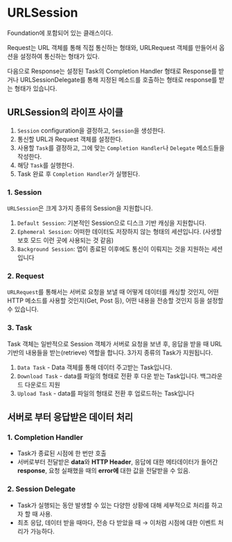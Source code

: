 
# URLSession

Foundation에 포함되어 있는 클래스이다.

Request는 URL 객체를 통해 직접 통신하는 형태와, URLRequest 객체를 만들어서 옵션을 설정하여 통신하는 형태가 있다.

다음으로 Response는 설정된 Task의 Completion Handler 형태로 Response를 받거나 URLSessionDelegate를 통해 지정된 메소드를 호출하는 형태로 response를 받는 형태가 있습니다.

## URLSession의 라이프 사이클

1. `Session` configuration을 결정하고, `Session`을 생성한다.
2. 통신할 URL과 Request 객체를 설정한다.
3. 사용할 `Task`를 결정하고, 그에 맞는 `Completion Handler`나 `Delegate` 메소드들을 작성한다.
4. 해당 `Task`를 실행한다.
5. Task 완료 후 `Completion Handler`가 실행된다.

### 1. Session

`URLSession`은 크게 3가지 종류의 Session을 지원합니다.

1. `Default Session`: 기본적인 Session으로 디스크 기반 캐싱을 지원합니다.
2. `Ephemeral Session`: 어떠한 데이터도 저장하지 않는 형태의 세션입니다. (사생할 보호 모드 이런 곳에 사용되는 것 같음)
3. `Background Session`: 앱이 종료된 이후에도 통신이 이뤄지는 것을 지원하는 세션입니다

### 2. Request

`URLRequest`를 통해서는 서버로 요청을 보낼 때 어떻게 데이터를 캐싱할 것인지, 어떤 HTTP 메소드를 사용할 것인지(Get, Post 등), 어떤 내용을 전송할 것인지 등을 설정할 수 있습니다.

### 3. Task

Task 객체는 일반적으로 Session 객체가 서버로 요청을 보낸 후, 응답을 받을 때 URL 기반의 내용들을 받는(retrieve) 역할을 합니다. 3가지 종류의 Task가 지원됩니다.

1. `Data Task` - Data 객체를 통해 데이터 주고받는 Task입니다.
2. `Download Task` - data를 파일의 형태로 전환 후 다운 받는 Task입니다. 백그라운드 다운로드 지원
3. `Upload Task` - data를 파일의 형태로 전환 후 업로드하는 Task입니다

## 서버로 부터 응답받은 데이터 처리

### 1. Completion Handler

- Task가 종료된 시점에 한 번만 호출
- 서버로부터 전달받은 **data**와 **HTTP Header**, 응답에 대한 메타데이터가 들어간 **response**, 요청 실패했을 때의 **error에** 대한 값을 전달받을 수 있음.

### 2. Session Delegate

- Task가 실행되는 동안 발생할 수 있는 다양한 상황에 대해 세부적으로 처리를 하고자 할 때 사용.
- 최초 응답, 데이터 받을 때마다, 전송 다 받았을 때
→ 이처럼 시점에 대한 이벤트 처리가 가능하다.